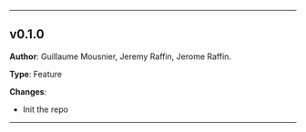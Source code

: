
---

## v0.1.0

**Author**: Guillaume Mousnier, Jeremy Raffin, Jerome Raffin.

**Type**: Feature

**Changes**:
- Init the repo

---
    
